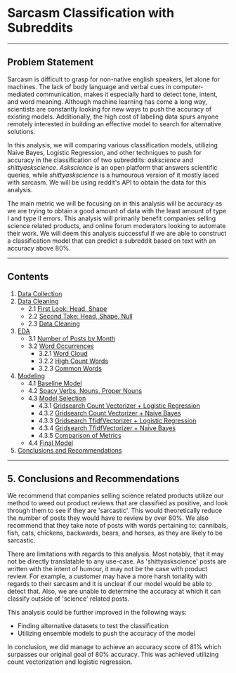 # Sarcasm Classification with Subreddits

---

## Problem Statement

Sarcasm is difficult to grasp for non-native english speakers, let alone for machines. The lack of body language and verbal cues in computer-mediated communication, makes it especially hard to detect tone, intent, and word meaning. Although machine learning has come a long way, scientists are constantly looking for new ways to push the accuracy of existing models. Additionally, the high cost of labeling data spurs anyone remotely interested in building an effective model to search for alternative solutions.

In this analysis, we will comparing various classification models, utilizing Naive Bayes, Logistic Regression, and other techniques to push for accuracy in the classification of two subreddits: *askscience* and *shittyaskscience*. *Askscience* is an open platform that answers scientific queries, while *shittyaskscience* is a humourous version of it mostly laced with sarcasm. We will be using reddit's API to obtain the data for this analysis.

The main metric we will be focusing on in this analysis will be accuracy as we are trying to obtain a good amount of data with the least amount of type I and type II errors. This analysis will primarily benefit companies selling science related products, and online forum moderators looking to automate their work. We will deem this analysis successful if we are able to construct a classification model that can predict a subreddit based on text with an accuracy above 80%.

---

## Contents

1. [Data Collection](#1.-Data-Collection)
2. [Data Cleaning](#2.-Data-Cleaning)
    * 2.1 [First Look: Head, Shape](#2.1-First-Look:-Head,-Shape)
    * 2.2 [Second Take: Head, Shape, Null](#2.2-Second-Take:-Head,-Shape,-Null)
    * 2.3 [Data Cleaning](#2.3-Data-Cleaning)
3. [EDA](#3.-EDA)
    * 3.1 [Number of Posts by Month](#3.1-Number-of-Posts-by-Month)
    * 3.2 [Word Occurrences](#3.2-Word-Occurrences)
        * 3.2.1 [Word Cloud](#3.2.1-Word-Cloud)
        * 3.2.2 [High Count Words](#3.2.2-High-Count-Words)
        * 3.2.3 [Common Words](#3.2.3-Common-Words)
4. [Modeling](#4.-Modeling)
    * 4.1 [Baseline Model](#4.1-Baseline-Model)
    * 4.2 [Spacy Verbs, Nouns, Proper Nouns](#4.2-Spacy-Verbs,-Nouns,-Proper-Nouns)
    * 4.3 [Model Selection](#4.3-Model-Selection)
        * 4.3.1 [Gridsearch Count Vectorizer + Logistic Regression](#4.3.1-Gridsearch-Count-Vectorizer-+-Logistic-Regression)
        * 4.3.2 [Gridsearch Count Vectorizer + Naive Bayes](#4.3.2-Gridsearch-Count-Vectorizer-+-Naive-Bayes)
        * 4.3.3 [Gridsearch TfidfVectorizer + Logistic Regression](#4.3.3-Gridsearch-TfidfVectorizer-+-Logistic-Regression)
        * 4.3.4 [Gridsearch TfidfVectorizer + Naive Bayes](#4.3.4-Gridsearch-TfidfVectorizer-+-Naive-Bayes)
        * 4.3.5 [Comparison of Metrics](#4.3.5-Comparison-of-Metrics)
    * 4.4 [Final Model](#4.4-Final-Model)
5. [Conclusions and Recommendations](#5.-Conclusions-and-Recommendations)

---

## 5. Conclusions and Recommendations

We recommend that companies selling science related products utilize our method to weed out product reviews that are classified as positive, and look through them to see if they are 'sarcastic'. This would theoretically reduce the number of posts they would have to review by over 80%. We also recommend that they take note of posts with words pertaining to: cannibals, fish, cats, chickens, backwards, bears, and horses, as they are likely to be sarcastic.

There are limitations with regards to this analysis. Most notably, that it may not be directly translatable to any use-case. As 'shittyaskscience' posts are written with the intent of humour, it may not be the case with product review. For example, a customer may have a more harsh tonality with regards to their sarcasm and it is unclear if our model would be able to detect that. Also, we are unable to determine the accuracy at which it can classify outside of 'science' related posts.

This analysis could be further improved in the following ways:
* Finding alternative datasets to test the classification
* Utilizing ensemble models to push the accuracy of the model

In conclusion, we did manage to achieve an accuracy score of 81% which surpasses our original goal of 80% accuracy. This was achieved utilizing count vectorization and logistic regression. 